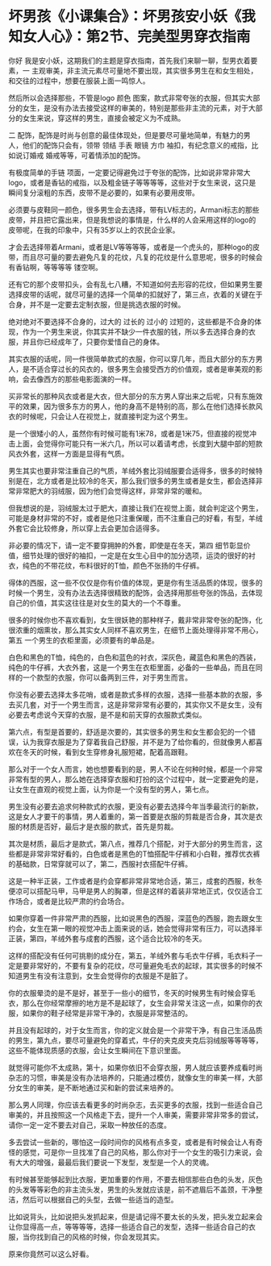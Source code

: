 # 坏男孩《小课集合》：坏男孩安小妖《我知女人心》：第2节、完美型男穿衣指南

你好 我是安小妖，这期我们的主题是穿衣指南，首先我们来聊一聊，型男衣着要素，一 主观审美，非主流元素尽可量地不要出现，其实很多男生在和女生相处，和交往的过程中，想要在服装上面一鸣惊人。

然后所以会选择那些，不管是logo 颜色 图案，款式非常夸张的衣服，但其实大部分的女生，是没有办法去接受这样的审美的，特别是那些非主流的元素，对于大部分的女生来说，穿这样的男生，直接会被定义为不成熟。

二 配饰，配饰是时尚与创意的最佳体现处，但是要尽可量地简单，有魅力的男人，他们的配饰只会有，领带 领结 手表 眼镜 方巾 袖扣，有纪念意义的戒指，比如说订婚戒 婚戒等等，可着情添加的配饰。

有极度简单的手链 项面，一定要记得避免过于夸张的配饰，比如说非常非常大logo，或者是香钻的戒指，以及粗金链子等等等等，这些对于女生来说，这只是瞬间复分滚粗的东西，皮带不是必要的，如果有必要用皮带。

必须要与皮鞋同一颜色，很多男生会去选择，带有LV标志的，Armani标志的那些皮带，并且把它露出来，但是我想说的事情是，什么样的人会采用这样的logo的皮带呢，在我的印象中，只有35岁以上的农民企业家。

才会去选择带着Armani，或者是LV等等等等，或者是一个虎头的，那种logo的皮带，而且尽可量的要去避免凡复的花纹，凡复的花纹是什么意思呢，很多的时候会有香钻啊，等等等等 镂空啊。

还有它的那个皮带扣头，会有乱七八糟，不知道如何去形容的花纹，但如果男生要选择皮带的话呢，就尽可量的选择一个简单的扣就好了，第三点，衣着的关键在于合身，并不是一定要去定制衣服，但是挑选衣服的时候。

绝对绝对不要选择不合身的，过大的 过长的 过小的 过短的，这些都是不合身的体现，作为一个男生来说，你其实并不缺少一件衣服的钱，所以多去选择合身的衣服，并且你已经成年了，只要你爱惜自己的身体。

其实衣服的话呢，同一件很简单款式的衣服，你可以穿几年，而且大部分的东方男人，是不适合穿过长的风衣的，很多男生会接受西方的价值观，或者是审美观的影响，会去像西方的那些电影面演的一样。

买非常长的那种风衣或者是大衣，但大部分的东方男人穿出来之后呢，只有东施效平的效果，因为很多东方的男人，他的身高不是特别的高，那么在他们选择长款风衣的时候呢，只会让人在视觉上，就直接判定为这个男生。

是一个很矮小的人，虽然你有时候可能有1米78，或者是1米75，但直接的视觉冲击上面，会觉得你可能只有一米六几，所以可以着请考虑，长度到大腿中部的短款风衣外套，这样一方面是显得有气质。

男生其实也要非常注重自己的气质，羊绒外套比羽绒服要合适得多，很多的时候特别是在，北方或者是比较冷的冬天，那么我们很多的男生或者是女生，都会选择非常非常肥大的羽绒服，因为他们会觉得这样，非常非常的暖和。

但我想说的是，羽绒服太过于肥大，直接让我们在视觉上面，就会判定这个男生，可能是身材非常的不好，或者是他只注重保暖，而不注重自己的好看，有型，羊绒外套它会比较修身，所以穿上去会更加合适得多。

非必要的情况下，请一定不要穿拥肿的外套，即使是在冬天，第四 细节彰显价值，细节处理的很好的袖扣，一定是在女生心目中的加分选项，运烫的很好的衬衣，纯色的不带花纹，布料很好的T恤，颜色不张扬的牛仔裤。

得体的西服，这一些不仅仅是你有价值的体现，更是你有生活品质的体现，很多的时候一个男生，没有办法去选择很精致的配饰，会选择用那些夸张的饰品，去体现自己的价值，其实这往往是对女生的莫大的一个不尊重。

很多的时候你也不喜欢看到，女生很妖艳的那种样子，戴非常非常夸张的配饰，化很浓重的烟熏妆，那么其实女人同样不喜欢男生，在细节上面处理得非常不用心，第五 一个男生的衣柜里面，必须要有的单品是。

白色和黑色的T恤，纯色的，白色和蓝色的衬衣，深灰色，藏蓝色和黑色的西装，纯色的牛仔裤，大衣外套，这是一个男生在衣柜里面，必备的一些单品，而且在同样的一个款型的衣服，你可以备两到三件，对于男生而言。

你没有必要去选择太多花哨，或者是款式多样的衣服，选择一些基本款的衣服，多去买几套，对于一个男生而言，这是非常非常有必要的，其实你又不是女生，没有必要去考虑说今天穿的衣服，是不是和前天穿的衣服款式类似。

第六点，有型是首要的，舒适是次要的，其实很多的男生和女生都会犯的一个错误，认为我穿衣服是为了穿着我自己舒服，并不是为了给你看的，但就像男人都喜欢在冬天的时候，看到女生穿修身礼服短裙，配着高跟鞋。

那么对于一个女人而言，她也想要看到的是，男人不论在何种时候，都是一个非常非常有型的男人，那么她在选择穿衣服和打扮的这个过程中，就一定要避免的是，让女生在直观的视觉上面，认为你是一个没有型的男人，第七点。

男生没有必要去追求何种款式的衣服，更没有必要去选择今年当季最流行的新款，这是女人才要干的事情，男人着重的，第一首要是衣服的剪裁是否合身，其次是衣服的材质是否好，最后才是衣服的款式，首先是剪裁。

其次是材质，最后才是款式，第八点，推荐几个搭配，对于大部分的男生而言，这些都是非常非常好看的，白色或者是黑色的T恤搭配牛仔裤和小白鞋，推荐优衣裤的基础款，日常穿就可以了，第二，西服衬衣搭配牛仔裤。

这是一种半正装，工作或者是约会穿都非常非常地合适，第三，成套的西服，秋冬便凉可以搭配马甲，马甲是男人的胸罩，但是这样的着装非常地正式，仅仅适合工作场合，或者是比较严肃的约会场合。

如果你穿着一件非常严肃的西服，比如说黑色的西服，深蓝色的西服，跑去跟女生约会，女生在第一眼的视觉冲击上面来说的话，她会觉得非常有压力，可以选择半正装，第四，羊绒外套与成套的西服，这个适合比较冷的冬天。

这样的搭配没有任何可挑剔的成分在，第五，羊绒外套与毛衣牛仔裤，毛衣料子一定是要非常好的，不要有复杂的花纹，尽可量避免毛衣的起球，其实很多的时候不知道男生有没有注意到，女生会觉得你的衣服是不是脏了。

你的衣服晕烫的是不是好，甚至于一些小的细节，冬天的时候男生有时候会穿毛衣，那么在你经常摩擦的地方是不是起球了，女生会非常关注这一点，如果你的衣服，如果你的鞋子经常是非常干净的，衣服是非常整洁的。

并且没有起球的，对于女生而言，你的定义就会是一个非常干净，有自己生活品质的男生，第九点，要尽可量避免的穿着式，牛仔的夹克皮夹克后羽绒服等等等等，这些不能体现质感的衣服，会让女生瞬间在下意识里面。

就觉得可能你不太成熟，第十，如果你依旧不会穿衣服，男人就应该要养成看时尚杂志的习惯，审美是没有办法培养的，只能通过模仿，就像女生的审美一样，大部分女生的审美，是不断地通过买和新的尝试来培养的。

那么男人同理，你应该去看更多的时尚杂志，去买更多的衣服，找到一些适合自己审美的，并且按照这一个风格走下去，提升一个人审美，需要非常非常多的尝试，请你一定一定不要去对自己，采取一种放任的态度。

多去尝试一些新的，哪怕这一段时间你的风格有点多变，或者是有时候会让人有奇怪的感觉，可是你一旦找准了自己的风格，那么你对于一个女生的吸引力来说，会有大大的增强，最最后我们要说一下发型，发型是一个人的灵魂。

有时候甚至能够起到比衣服，更加重要的作用，不要去相信那些白色的头发，灰色的头发等等彩色的非主流头发，男生的头发就应该是，前不遮眉后不盖颈，干净整洁，然后可以根据自己的头型，去做一些适当的造型。

比如说背头，比如说把头发抓起来，但是请记得不要太长的头发，把头发立起来会让你显得高一点，等等等等，选择一些适合自己的发型，选择一些适合自己的衣服，当你找到自己的风格的时候，你会发现其实。

原来你竟然可以这么好看。